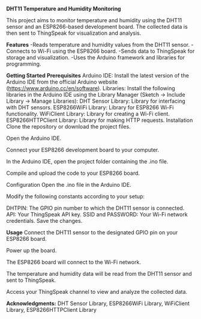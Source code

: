 **DHT11 Temperature and Humidity Monitoring**

This project aims to monitor temperature and humidity using the DHT11 sensor and an ESP8266-based development board. The collected data is then sent to ThingSpeak for visualization and analysis.

**Features**
-Reads temperature and humidity values from the DHT11 sensor.
-Connects to Wi-Fi using the ESP8266 board.
-Sends data to ThingSpeak for storage and visualization.
-Uses the Arduino framework and libraries for programming.

**Getting Started**
**Prerequisites**
Arduino IDE: Install the latest version of the Arduino IDE from the official Arduino website (https://www.arduino.cc/en/software).
Libraries: Install the following libraries in the Arduino IDE using the Library Manager (Sketch -> Include Library -> Manage Libraries):
DHT Sensor Library: Library for interfacing with DHT sensors.
ESP8266WiFi Library: Library for ESP8266 Wi-Fi functionality.
WiFiClient Library: Library for creating a Wi-Fi client.
ESP8266HTTPClient Library: Library for making HTTP requests.
Installation
Clone the repository or download the project files.


Open the Arduino IDE.

Connect your ESP8266 development board to your computer.

In the Arduino IDE, open the project folder containing the .ino file.

Compile and upload the code to your ESP8266 board.

Configuration
Open the .ino file in the Arduino IDE.

Modify the following constants according to your setup:

DHTPIN: The GPIO pin number to which the DHT11 sensor is connected.
API: Your ThingSpeak API key.
SSID and PASSWORD: Your Wi-Fi network credentials.
Save the changes.

**Usage**
Connect the DHT11 sensor to the designated GPIO pin on your ESP8266 board.

Power up the board.

The ESP8266 board will connect to the Wi-Fi network.

The temperature and humidity data will be read from the DHT11 sensor and sent to ThingSpeak.

Access your ThingSpeak channel to view and analyze the collected data.

**Acknowledgments:** DHT Sensor Library, ESP8266WiFi Library, WiFiClient Library, ESP8266HTTPClient Library
